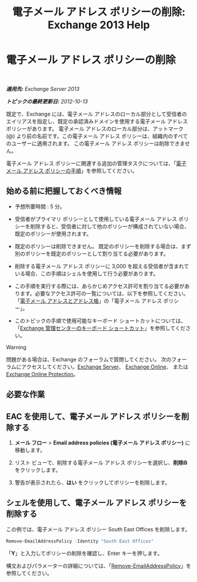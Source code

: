 ﻿---
title: '電子メール アドレス ポリシーの削除: Exchange 2013 Help'
TOCTitle: 電子メール アドレス ポリシーの削除
ms:assetid: f1d05223-7d41-406d-8fae-f4227be1c1c2
ms:mtpsurl: https://technet.microsoft.com/ja-jp/library/Bb125181(v=EXCHG.150)
ms:contentKeyID: 49896549
ms.date: 04/24/2018
mtps_version: v=EXCHG.150
ms.translationtype: HT
---

# 電子メール アドレス ポリシーの削除

 

_**適用先:** Exchange Server 2013_

_**トピックの最終更新日:** 2012-10-13_

既定で、Exchange には、電子メール アドレスのローカル部分として受信者のエイリアスを指定し、既定の承認済みドメインを使用する電子メール アドレス ポリシーがあります。 電子メール アドレスのローカル部分は、アットマーク (@) より前の名前です。この電子メール アドレス ポリシーは、組織内のすべてのユーザーに適用されます。 この電子メール アドレス ポリシーは削除できません。

電子メール アドレス ポリシーに関連する追加の管理タスクについては、「[電子メール アドレス ポリシーの手順](email-address-policy-procedures-exchange-2013-help.md)」を参照してください。

## 始める前に把握しておくべき情報

  - 予想所要時間 : 5 分。

  - 受信者がプライマリ ポリシーとして使用している電子メール アドレス ポリシーを削除すると、受信者に対して他のポリシーが構成されていない場合、既定のポリシーが使用されます。

  - 既定のポリシーは削除できません。 既定のポリシーを削除する場合は、まず別のポリシーを既定のポリシーとして割り当てる必要があります。

  - 削除する電子メール アドレス ポリシーに 3,000 を超える受信者が含まれている場合、この手順はシェルを使用して行う必要があります。

  - この手順を実行する際には、あらかじめアクセス許可を割り当てる必要があります。必要なアクセス許可の一覧については、以下を参照してください。「[電子メール アドレスとアドレス帳](email-addresses-and-address-books-exchange-2013-help.md)」の「電子メール アドレス ポリシー」。

  - このトピックの手順で使用可能なキーボード ショートカットについては、「[Exchange 管理センターのキーボード ショートカット](keyboard-shortcuts-in-the-exchange-admin-center-exchange-online-protection-help.md)」を参照してください。


> [!WARNING]
> 問題がある場合は、Exchange のフォーラムで質問してください。 次のフォーラムにアクセスしてください。<A href="https://go.microsoft.com/fwlink/p/?linkid=60612">Exchange Server</A>、 <A href="https://go.microsoft.com/fwlink/p/?linkid=267542">Exchange Online</A>、 または <A href="https://go.microsoft.com/fwlink/p/?linkid=285351">Exchange Online Protection</A>。



## 必要な作業

## EAC を使用して、電子メール アドレス ポリシーを削除する

1.  <strong>メール フロー</strong> \> <strong>Email address policies (電子メール アドレス ポリシー)</strong> に移動します。

2.  リスト ビューで、削除する電子メール アドレス ポリシーを選択し、<strong>削除</strong>![\[削除\] アイコン](images/JJ651670.14f639f6-61e8-4418-bbfb-0db14de9d2f5(EXCHG.150).gif "[削除] アイコン") をクリックします。

3.  警告が表示されたら、<strong>はい</strong> をクリックしてポリシーを削除します。

## シェルを使用して、電子メール アドレス ポリシーを削除する

この例では、電子メール アドレス ポリシー South East Offices を削除します。

```powershell
Remove-EmailAddressPolicy -Identity "South East Offices"
```

「**Y**」と入力してポリシーの削除を確認し、Enter キーを押します。

構文およびパラメーターの詳細については、「[Remove-EmailAddressPolicy](https://technet.microsoft.com/ja-jp/library/bb124504\(v=exchg.150\))」を参照してください。

